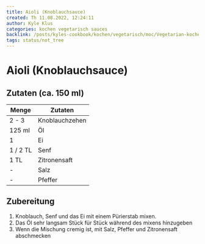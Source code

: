 ```yaml
---
title: Aioli (Knoblauchsauce)
created: Th 11.08.2022, 12:24:11
author: Kyle Klus
categories: kochen vegetarisch sauces
backlink: /posts/kyles-cookbook/kochen/vegetarisch/moc/Vegetarian-kochen-Recipes.html
tags: status/not_tree
---
```


# Aioli (Knoblauchsauce)

## Zutaten (ca. 150 ml)

| Menge    | Zutaten                        |
| -------- | ------------------------------ |
| 2 - 3    | Knoblauchzehen                 |
| 125 ml   | Öl                             |
| 1        | Ei                             |
| 1 / 2 TL | Senf                           |
| 1 TL     | Zitronensaft                   |
| -        | Salz                           |
| -        | Pfeffer                        |

## Zubereitung

1. Knoblauch, Senf und das Ei mit einem Pürierstab mixen.
2. Das Öl sehr langsam Stück für Stück während des mixens hinzugeben
3. Wenn die Mischung cremig ist, mit Salz, Pfeffer und Zitronensaft abschmecken
